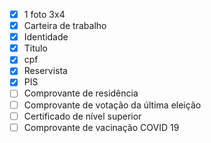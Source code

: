 - [x] 1 foto 3x4
- [x] Carteira de trabalho
- [x] Identidade
- [x] Titulo
- [x] cpf
- [x] Reservista
- [x] PIS
- [ ] Comprovante de residência
- [ ] Comprovante de votação da última eleição
- [ ] Certificado de nível superior
- [ ] Comprovante de vacinação COVID 19